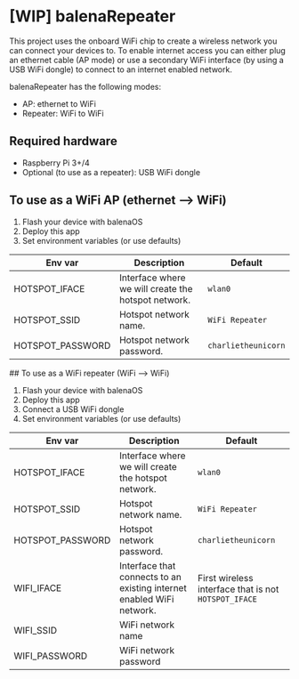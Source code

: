 # [WIP] balenaRepeater


This project uses the onboard WiFi chip to create a wireless network you can connect your devices to. 
To enable internet access you can either plug an ethernet cable (AP mode) or use a secondary WiFi interface (by using a USB WiFi dongle) to connect to an internet enabled network.

balenaRepeater has the following modes:
- AP: ethernet to WiFi 
- Repeater: WiFi to WiFi

## Required hardware
 
- Raspberry Pi 3+/4
- Optional (to use as a repeater): USB WiFi dongle

## To use as a WiFi AP (ethernet --> WiFi)

1. Flash your device with balenaOS
2. Deploy this app
3. Set environment variables (or use defaults)

| Env var | Description | Default |
| ------------- | ------------- | ------------- |
| HOTSPOT_IFACE | Interface where we will create the hotspot network. | `wlan0` |
| HOTSPOT_SSID | Hotspot network name. | `WiFi Repeater` |
| HOTSPOT_PASSWORD  | Hotspot network password. | `charlietheunicorn` |


## To use as a WiFi repeater (WiFi --> WiFi)

1. Flash your device with balenaOS
2. Deploy this app
3. Connect a USB WiFi dongle
3. Set environment variables (or use defaults)

| Env var | Description | Default |
| ------------- | ------------- | ------------- |
| HOTSPOT_IFACE | Interface where we will create the hotspot network. | `wlan0` |
| HOTSPOT_SSID | Hotspot network name. | `WiFi Repeater` |
| HOTSPOT_PASSWORD | Hotspot network password. | `charlietheunicorn` |
| WIFI_IFACE | Interface that connects to an existing internet enabled WiFi network. | First wireless interface that is not `HOTSPOT_IFACE` |
| WIFI_SSID | WiFi network name | |
| WIFI_PASSWORD | WiFi network password | |


